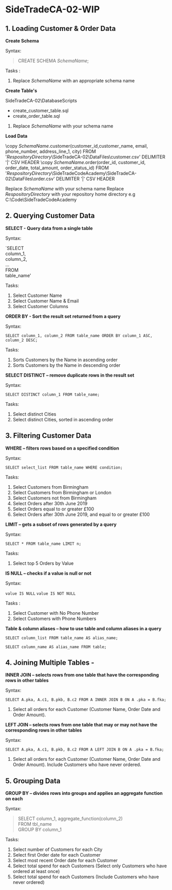 # SideTradeCA-02-WIP

## 1. Loading Customer & Order Data


**Create Schema**

Syntax: 

> CREATE SCHEMA $SchemaName$;

Tasks :

1. Replace $SchemaName$ with an appropriate schema name


**Create Table's**

SideTradeCA-02\DatabaseScripts
- create_customer_table.sql
- create_order_table.sql

1. Replace $SchemaName$ with your schema name


**Load Data**

\copy $SchemaName$.customer(customer_id,customer_name, email, phone_number, address_line_1, city) FROM '$RespositoryDirectory$\SideTradeCA-02\DataFiles\customer.csv' DELIMITER '|' CSV HEADER
\copy $SchemaName$.order(order_id, customer_id, order_date, total_amount, order_status_id) FROM '$RespositoryDirectory$\SideTradeCodeAcademy\SideTradeCA-02\DataFiles\order.csv' DELIMITER '|' CSV HEADER

Replace $SchemaName$ with your schema name
Replace $RespositoryDirectory$ with your repository home directory e.g C:\Code\SideTradeCodeAcademy



## 2. Querying Customer Data


**SELECT - Query data from a single table**

Syntax:

`SELECT    
   column_1,    
   column_2,    
   ...    
FROM    
   table_name'    
   
Tasks:    

1. Select Customer Name 
2. Select Customer Name & Email 
3. Select Customer Columns


**ORDER BY - Sort the result set returned from a query**

Syntax: 

`SELECT
   column_1,
   column_2
FROM
   table_name
ORDER BY
   column_1 ASC,
   column_2 DESC;`
   
Tasks:    
   
1. Sorts Customers by the Name in ascending order
2. Sorts Customers by the Name in descending order

**SELECT DISTINCT – remove duplicate rows in the result set**


Syntax: 

`SELECT
   DISTINCT column_1
FROM
   table_name;`
   
Tasks:    
   
1. Select distinct Cities 
2. Select distinct Cities, sorted in ascending order



## 3. Filtering Customer Data

**WHERE – filters rows based on a specified condition**

Syntax:

`SELECT select_list
FROM table_name
WHERE condition;`

Tasks: 

1. Select Customers from Birmingham
2. Select Customers from Birmingham or London
3. Select Customers not from Birmingham
4. Select Orders after 30th June 2019 
5. Select Orders equal to or greater £100
6. Select Orders after 30th June 2019, and equal to or greater £100 


**LIMIT – gets a subset of rows generated by a query**

Syntax: 

`SELECT
   *
FROM
   table_name
LIMIT n;`

Tasks: 

1. Select top 5 Orders by Value


**IS NULL – checks if a value is null or not**

Syntax: 

`value IS NULL`
`value IS NOT NULL`

Tasks : 

1. Select Customer with No Phone Number
2. Select Customers with Phone Numbers


**Table & column aliases – how to use table and column aliases in a query**

`SELECT
    column_list
FROM
    table_name AS alias_name;`

`SELECT column_name AS alias_name
FROM table;`



## 4. Joining Multiple Tables - 


**INNER JOIN – selects rows from one table that have the corresponding rows in other tables**

Syntax: 

`SELECT
   A.pka,
   A.c1,
   B.pkb,
   B.c2
FROM
   A
INNER JOIN B ON A .pka = B.fka;`

1. Select all orders for each Customer (Customer Name, Order Date and Order Amount).  


**LEFT JOIN – selects rows from one table that may or may not have the corresponding rows in other tables**

Syntax: 

`SELECT
   A.pka,
   A.c1,
   B.pkb,
   B.c2
FROM
   A
LEFT JOIN B ON A .pka = B.fka;`

1. Select all orders for each Customer (Customer Name, Order Date and Order Amount).  Include Customers who have never ordered.   



## 5. Grouping Data


**GROUP BY – divides rows into groups and applies an aggregate function on each**

Syntax: 

> SELECT column_1, aggregate_function(column_2)  
FROM tbl_name  
GROUP BY column_1  

Tasks: 

1.  Select number of Customers for each City
2.  Select first Order date for each Customer 
3.  Select most recent Order date for each Customer
4.  Select total spend for each Customers (Select only Customers who have ordered at least once)
5.  Select total spend for each Customers (Include Customers who have never ordered)
